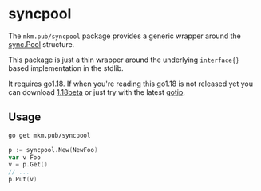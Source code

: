 # syncpool
The `mkm.pub/syncpool` package provides a generic wrapper around the [sync.Pool](https://pkg.go.dev/sync#Pool) structure.

This package is just a thin wrapper around the underlying `interface{}` based implementation in the stdlib. 

It requires go1.18. If when you're reading this go1.18 is not released yet you can download [1.18beta](https://go.dev/blog/go1.18beta1) or just try with the latest [gotip](https://pkg.go.dev/golang.org/dl/gotip).

## Usage

```bash
go get mkm.pub/syncpool
```

```go
p := syncpool.New(NewFoo)
var v Foo
v = p.Get()
// ...
p.Put(v)
```
